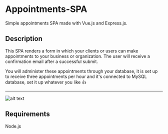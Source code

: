 # Appointments-SPA

Simple appointments SPA made with Vue.js and Express.js.

## Description

This SPA renders a form in which your clients or users can make appointments to your business or organization. The user will receive a confirmation email after a successful submit.

You will administer these appointments through your database, it is set up to receive three appointments per hour and it's connected to MySQL database, set it up whatever you like :thumbsup:

---
![alt text](https://github.com/[Denisse-AB]/[appointments-bilingual-spa]/blob/main/client/src/assets/logo.png?raw=true)

## Requirements

Node.js

<!-- ## Installation

```javascript
npm run install

npm run dev
cd client
npm run start
``` -->